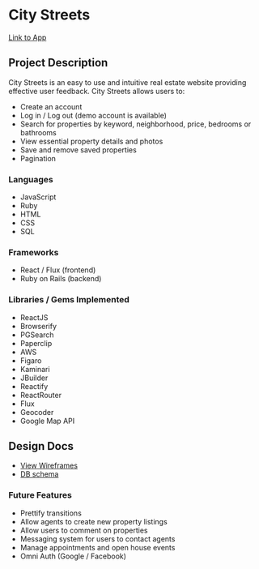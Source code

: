 # City Streets

[Link to App][live]

[live]: http://city-streets.herokuapp.com/

## Project Description

City Streets is an easy to use and intuitive real estate website providing effective user feedback. City Streets allows users to:

- Create an account
- Log in / Log out (demo account is available)
- Search for properties by keyword, neighborhood, price, bedrooms or bathrooms
- View essential property details and photos
- Save and remove saved properties
- Pagination

### Languages
* JavaScript
* Ruby
* HTML
* CSS
* SQL

### Frameworks
* React / Flux (frontend)
* Ruby on Rails (backend)

### Libraries / Gems Implemented
* ReactJS
* Browserify
* PGSearch
* Paperclip
* AWS
* Figaro
* Kaminari
* JBuilder
* Reactify
* ReactRouter
* Flux
* Geocoder
* Google Map API

## Design Docs
* [View Wireframes][view]
* [DB schema][schema]

[view]: ./docs/views.md
[schema]: ./docs/schema.md

### Future Features
- Prettify transitions
- Allow agents to create new property listings
- Allow users to comment on properties
- Messaging system for users to contact agents
- Manage appointments and open house events
- Omni Auth (Google / Facebook)
